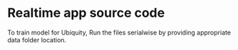 # Realtime app source code
To train model for Ubiquity, Run the files serialwise by providing appropriate data folder location.
